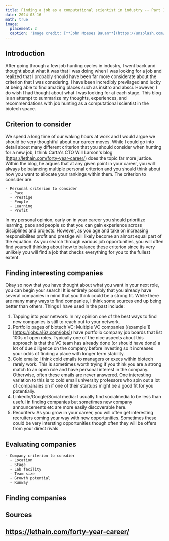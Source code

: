 ```yaml
---
title: Finding a job as a computational scientist in industry -- Part 1
date: 2024-03-16
math: true
image:
  placement: 2
  caption: 'Image credit: [**John Moeses Bauan**](https://unsplash.com/photos/OGZtQF8iC0g)'
---
```


## Introduction

After going through a few job hunting cycles in industry, I went back and thought about what it was that I was doing when I 
was looking for a job and realized that I probably should have been far more considerate about the criterion that I was consdering. I have been 
incredibly previlaged and lucky at being able to find amazing places such as insitro and absci. However, I do wish I had thought about what I 
was looking for at each stage. This blog is an attempt to summarize my thoughts, experiences, and recommendations with job hunting as a 
computational scientist in the biotech space. 

## Criterion to consider
We spend a long time of our waking hours at work and I would argue we should be very thoughtful about our career moves. While I could go into detail about many different criterion that you should consider when hunting for a new job, I think 
Carta's CTO Will Larson's blog (https://lethain.com/forty-year-career/) does the topic far more justice. Within the blog,
he argues that at any given point in your career, you will always be balancing multiple personal criterion and you should think about 
how you want to allocate your rankings within them. The criterion to consider are: 

```markmap {height="200px"}
- Personal criterion to consider 
  - Pace
  - Prestige
  - People
  - Learning
  - Profit
```
In my personal opinion, early on in your career you should prioritize learning, pace and people so that you can gain experience across disciplines and projects. However, as you age and take on increasing responsibilites profit and prestige will likely become an almost equal part of the equation. As you search through various
job opportunities, you will often find yourself thinking about how to balance these criterion since its very unlikely you will find a job that checks everything for you to the fullest extent. 

## Finding interesting companies 
Okay so now that you have thought about what you want in your next role, you can begin your search! It is entirely possibly that you already have several companies in mind that you think could be a strong fit. While there are many many ways to find companies, I think some sources end up being better than others. Things I have used in the past include: 
1. Tapping into your network: In my opinion one of the best ways to find new companies is still to reach out to your network. 
2. Portfolio pages of biotech VC: Multiple VC companies ((example 1)[https://jobs.a16z.com/jobs]) have portfolio company job boards that list 100s of open roles. Typically one of the nice aspects about this approach is that the VC team has already done (or should have done) a lot of due diligence on the company before investing so it increases your odds of finding a place with longer term stability. 
3. Cold emails: I think cold emails to managers or execs within biotech rarely work. This is sometimes worth trying if you think you are a strong match to an open role and have personal interest in the company. Otherwise, often these emails are never answered. One interesting variation to this is to cold email university professors who spin out a lot of companaies on if one of their startups might be a good fit for you potentially. 
5. LinkedIn/Google/Social media: I usually find socialmedia to be less than useful in finding companies but sometimes new company announcements etc are more easily discoverable here. 
6. Recuriters: As you grow in your career, you will often get interesting recruiters coming your way with new opportunities. Sometimes these could be very intersting opportunities though often they will be offers from your direct rivals 



## Evaluating companies 

```markmap {height="200px"}
- Company criterion to consdier  
  - Location 
  - Stage
  - Lab facility 
  - Team size 
  - Growth potential 
  - Runway 
```
## Finding companies 





## Sources
https://lethain.com/forty-year-career/
---